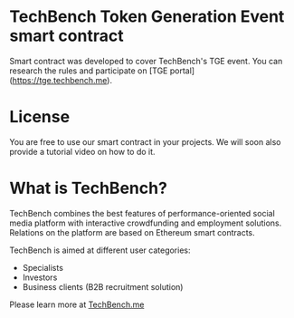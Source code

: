 # TechBench Token Generation Event smart contract

Smart contract was developed to cover TechBench's TGE event. You can research the rules and participate on [TGE portal] (https://tge.techbench.me).

# License
You are free to use our smart contract in your projects. We will soon also provide a tutorial video on how to do it.

# What is TechBench?

TechBench combines the best features of performance-oriented social media platform with interactive crowdfunding and employment solutions. Relations on the platform are based on Ethereum smart contracts.

TechBench is aimed at different user categories:
  - Specialists
  - Investors
  - Business clients (B2B recruitment solution)
  
  Please learn more at [TechBench.me](https://techbench.me/)
